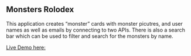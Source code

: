 ## Monsters Rolodex

This application creates “monster” cards with monster picutres, and user names as well as emails by connecting to two APIs.
There is also a search bar which can be used to filter and search for the monsters by name.

[Live Demo here:](https://monsters-rolodex.netlify.app/)
